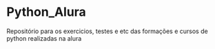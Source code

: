 # Python_Alura
 Repositório para os exercicios, testes e etc das formações e cursos de python realizadas na alura
